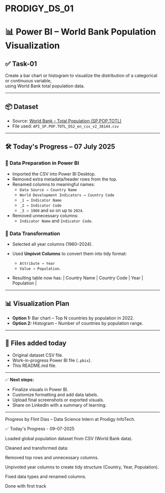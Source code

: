 # PRODIGY_DS_01
# 📊 Power BI – World Bank Population Visualization

## ✅ Task-01
Create a bar chart or histogram to visualize the distribution of a categorical or continuous variable,  
using World Bank total population data.

---

## 📦 Dataset
- Source: [World Bank – Total Population (SP.POP.TOTL)](https://data.worldbank.org/indicator/SP.POP.TOTL)
- File used: `API_SP.POP.TOTL_DS2_en_csv_v2_38144.csv`

---

## 🛠 Today's Progress – 07 July 2025

### 🔹 Data Preparation in Power BI
- Imported the CSV into Power BI Desktop.
- Removed extra metadata/header rows from the top.
- Renamed columns to meaningful names:
  - `Data Source → Country Name`
  - `World Development Indicators → Country Code`
  - `_1 → Indicator Name`
  - `_2 → Indicator Code`
  - `_3 → 1960` and so on up to `2024`.
- Removed unnecessary columns:
  - `Indicator Name` and `Indicator Code`.

### 🔄 Data Transformation
- Selected all year columns (1960–2024).
- Used **Unpivot Columns** to convert them into tidy format:
  - `Attribute → Year`
  - `Value → Population`.

- Resulting table now has:
| Country Name | Country Code | Year | Population |

---

## 📊 Visualization Plan
- **Option 1:** Bar chart – Top N countries by population in 2022.
- **Option 2:** Histogram – Number of countries by population range.

---

## 📁 Files added today
- Original dataset CSV file.
- Work-in-progress Power BI file (`.pbix`).
- This README.md file.

---

✅ **Next steps:**
- Finalize visuals in Power BI.
- Customize formatting and add data labels.
- Upload final screenshots or exported visuals.
- Share on LinkedIn with a summary of learning.

---

Progress by Flint Dias – Data Science Intern at Prodigy InfoTech.




✅ Today's Progress - 09-07-2025

Loaded global population dataset from CSV (World Bank data).

Cleaned and transformed data:

Removed top rows and unnecessary columns.

Unpivoted year columns to create tidy structure (Country, Year, Population).

Fixed data types and renamed columns.

Done with first track 


















